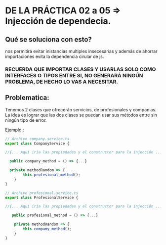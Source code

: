 # DE LA PRÁCTICA 02 a 05 => Injección de dependecia.

## Qué se soluciona con esto?
nos permitirá evitar inistancias multiples insecesarías y además de ahorrar importaciones evita la dependencia cirular de js. 

### RECUERDA QUE IMPORTAR CLASES Y USARLAS SOLO COMO INTERFACES O TIPOS ENTRE SI, NO GENERARÁ NINGÚN PROBLEMA, DE HECHO LO VAS A NECESITAR.

## Problematica:
Tenemos 2 clases que ofrecerán servicios, de profesionales y companias. La idea es lograr que las dos clases se puedan usar sus métodos entre sin ningún tipo de error.

Ejemplo : 

```typescript
// Archivo company.service.ts
export class CompanyService {

//{... Aquí iría las propiedades y el constructor para la injección ...}

  public company_method = () => {...}

  private methodRandom => {
        this.profesional_method();
    }
}

// Archivo profesional.service.ts
export class ProfesionalService {

//{... Aquí iría las propiedades y el constructor para la injección ...}

   public profesional_method = () => {...}

    private methodRandom => {
        this.company_method();
    }
}

```
